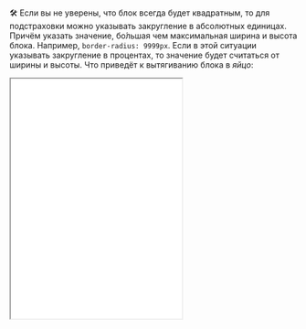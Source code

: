 🛠 Если вы не уверены, что блок всегда будет квадратным, то для подстраховки можно указывать закругление в абсолютных единицах.  Причём указать значение, бо́льшая чем максимальная ширина и высота блока. Например, `border-radius: 9999px`. Если в этой ситуации указывать закругление в процентах, то значение будет считаться от ширины и высоты. Что приведёт к вытягиванию блока в _яйцо_:

<iframe title="50% скругления" src="../demos/half-radius/" height="420"></iframe>
